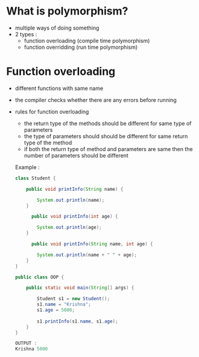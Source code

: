 # What is polymorphism?
- multiple ways of doing something
- 2 types :
  - function overloading (compile time polymorphism)
  - function overridding (run time polymorphism)

# Function overloading
- different functions with same name
- the compiler checks whether there are any errors before running 
- rules for function overloading
  - the return type of the methods should be different for same type of parameters 
  - the type of parameters should should be different for same return type of the method
  - if both the return type of method and parameters are same then the number of parameters should be different

  Example :
  ```java
  class Student {

      public void printInfo(String name) {

          System.out.println(name);
      }

        public void printInfo(int age) {

          System.out.println(age);
      }

        public void printInfo(String name, int age) {

          System.out.println(name + " " + age);
      }
  }

  public class OOP {

      public static void main(String[] args) {

          Student s1 = new Student();
          s1.name = "Krishna";
          s1.age = 5000;
    
          s1.printInfo(s1.name, s1.age);
      }
  }

  OUTPUT : 
  Krishna 5000
